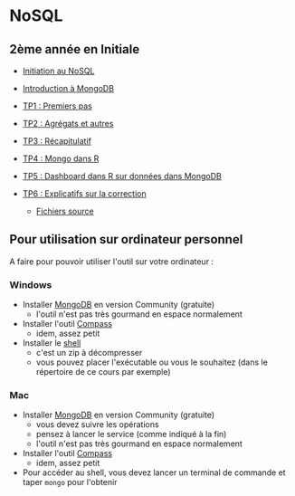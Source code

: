 # NoSQL

## 2ème année en Initiale


<!--
10 séances de 1h30 / groupe : 2 groupes

1. Présentation NoSQL
2. Présentation MongoDB
3. Intro utilisation MongoDB (créer une base, insérer 2/3 documents, importer des données json simple)
4. Python accès à MongoDB + Import données un peu sérieures + restriction et projection + distinct
5. Evaluation sur TP noté
6. Agrégat : $group, $sort, $limit
7. Agrégat : $project, $match
8. Agrégat : $unwind
9. Agrégat : $lookup
10. Evaluation sur TP noté
-->

- [Initiation au NoSQL](seance1-slides.html)
- [Introduction à MongoDB](seance2-slides.html)

- [TP1 : Premiers pas](tp1)
- [TP2 : Agrégats et autres](tp2)
- [TP3 : Récapitulatif](tp3)

- [TP4 : Mongo dans R](tp4)
- [TP5 : Dashboard dans R sur données dans MongoDB](tp5)

- [TP6 : Explicatifs sur la correction](tp6.html)
  - [Fichiers source](dashboard.zip)

## Pour utilisation sur ordinateur personnel

A faire pour pouvoir utiliser l'outil sur votre ordinateur :

### Windows

- Installer [MongoDB](https://www.mongodb.com/try/download/community) en version Community (gratuite)
    - l'outil n'est pas très gourmand en espace normalement
- Installer l'outil [Compass](https://www.mongodb.com/try/download/compass)
    - idem, assez petit
- Installer le [shell](https://www.mongodb.com/try/download/shell)
    - c'est un zip à décompresser
    - vous pouvez placer l'exécutable ou vous le souhaitez (dans le répertoire de ce cours par exemple)

### Mac

- Installer [MongoDB](https://docs.mongodb.com/manual/tutorial/install-mongodb-on-os-x/) en version Community (gratuite)
    - vous devez suivre les opérations
    - pensez à lancer le service (comme indiqué à la fin)
    - l'outil n'est pas très gourmand en espace normalement
- Installer l'outil [Compass](https://www.mongodb.com/try/download/compass)
    - idem, assez petit
- Pour accéder au shell, vous devez lancer un terminal de commande et taper `mongo` pour l'obtenir
